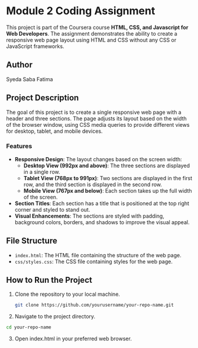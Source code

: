 # Module 2 Coding Assignment

This project is part of the Coursera course **HTML, CSS, and Javascript for Web Developers**. The assignment demonstrates the ability to create a responsive web page layout using HTML and CSS without any CSS or JavaScript frameworks.

## Author

Syeda Saba Fatima

## Project Description

The goal of this project is to create a single responsive web page with a header and three sections. The page adjusts its layout based on the width of the browser window, using CSS media queries to provide different views for desktop, tablet, and mobile devices.

### Features

- **Responsive Design**: The layout changes based on the screen width:
  - **Desktop View (992px and above)**: The three sections are displayed in a single row.
  - **Tablet View (768px to 991px)**: Two sections are displayed in the first row, and the third section is displayed in the second row.
  - **Mobile View (767px and below)**: Each section takes up the full width of the screen.
- **Section Titles**: Each section has a title that is positioned at the top right corner and styled to stand out.
- **Visual Enhancements**: The sections are styled with padding, background colors, borders, and shadows to improve the visual appeal.

## File Structure

- `index.html`: The HTML file containing the structure of the web page.
- `css/styles.css`: The CSS file containing styles for the web page.

## How to Run the Project

1. Clone the repository to your local machine.
   ```bash
   git clone https://github.com/yourusername/your-repo-name.git
   ```
   
2. Navigate to the project directory.
```bash
cd your-repo-name
```

3. Open index.html in your preferred web browser.
